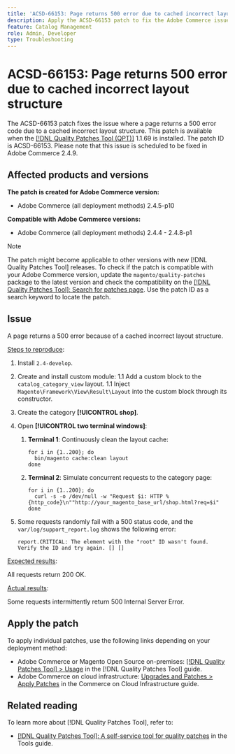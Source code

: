 ```yaml
---
title: 'ACSD-66153: Page returns 500 error due to cached incorrect layout structure'
description: Apply the ACSD-66153 patch to fix the Adobe Commerce issue where a page returns a 500 error code due to a cached incorrect layout structure.
feature: Catalog Management
role: Admin, Developer
type: Troubleshooting
---
```


# ACSD-66153: Page returns 500 error due to cached incorrect layout structure

The ACSD-66153 patch fixes the issue where a page returns a 500 error code due to a cached incorrect layout structure. This patch is available when the [[!DNL Quality Patches Tool (QPT)]](/help/tools/quality-patches-tool/quality-patches-tool-to-self-serve-quality-patches.md) 1.1.69 is installed. The patch ID is ACSD-66153. Please note that this issue is scheduled to be fixed in Adobe Commerce 2.4.9.

## Affected products and versions

**The patch is created for Adobe Commerce version:**

* Adobe Commerce (all deployment methods) 2.4.5-p10

**Compatible with Adobe Commerce versions:**

* Adobe Commerce (all deployment methods) 2.4.4 - 2.4.8-p1

>[!NOTE]
>
>The patch might become applicable to other versions with new [!DNL Quality Patches Tool] releases. To check if the patch is compatible with your Adobe Commerce version, update the `magento/quality-patches` package to the latest version and check the compatibility on the [[!DNL Quality Patches Tool]: Search for patches page](https://experienceleague.adobe.com/tools/commerce-quality-patches/index.html). Use the patch ID as a search keyword to locate the patch.

## Issue

A page returns a 500 error because of a cached incorrect layout structure.

<u>Steps to reproduce</u>:

1. Install `2.4-develop`.
1. Create and install custom module:
    1.1 Add a custom block to the `catalog_category_view` layout.
    1.1 Inject `Magento\Framework\View\Result\Layout` into the custom block through its constructor.
1. Create the category **[!UICONTROL shop]**.
1. Open **[!UICONTROL two terminal windows]**:
    1. **Terminal 1**: Continuously clean the layout cache:

       ```
       for i in {1..200}; do
         bin/magento cache:clean layout
       done
       ```
   
    1. **Terminal 2**: Simulate concurrent requests to the category page:

       ```
       for i in {1..200}; do
         curl -s -o /dev/null -w "Request $i: HTTP %{http_code}\n""http://your_magento_base_url/shop.html?req=$i"
       done
       ```
   
1. Some requests randomly fail with a 500 status code, and the `var/log/support_report.log` shows the following error:

   ```
   report.CRITICAL: The element with the "root" ID wasn't found. Verify the ID and try again. [] []
   ```

<u>Expected results</u>:

All requests return 200 OK.

<u>Actual results</u>:

Some requests intermittently return 500 Internal Server Error.

## Apply the patch

To apply individual patches, use the following links depending on your deployment method:

* Adobe Commerce or Magento Open Source on-premises: [[!DNL Quality Patches Tool] > Usage](/help/tools/quality-patches-tool/usage.md) in the [!DNL Quality Patches Tool] guide.
* Adobe Commerce on cloud infrastructure: [Upgrades and Patches > Apply Patches](https://experienceleague.adobe.com/docs/commerce-cloud-service/user-guide/develop/upgrade/apply-patches.html) in the Commerce on Cloud Infrastructure guide.

## Related reading

To learn more about [!DNL Quality Patches Tool], refer to:

* [[!DNL Quality Patches Tool]: A self-service tool for quality patches](/help/tools/quality-patches-tool/quality-patches-tool-to-self-serve-quality-patches.md) in the Tools guide.
